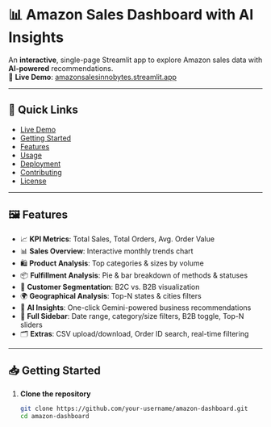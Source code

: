 # 📊 Amazon Sales Dashboard with AI Insights

An **interactive**, single-page Streamlit app to explore Amazon sales data with **AI-powered** recommendations.  
🚀 **Live Demo**: [amazonsalesinnobytes.streamlit.app](https://amazonsalesinnobytes.streamlit.app/)

---

## 🔗 Quick Links

- [Live Demo](https://amazonsalesinnobytes.streamlit.app/)
- [Getting Started](#-getting-started)
- [Features](#️-features)
- [Usage](#️-usage)
- [Deployment](#️-deployment)
- [Contributing](#-contributing)
- [License](#-license)

---

## 🖼️ Features

- 📈 **KPI Metrics**: Total Sales, Total Orders, Avg. Order Value  
- 📊 **Sales Overview**: Interactive monthly trends chart  
- 🛍️ **Product Analysis**: Top categories & sizes by volume  
- 📦 **Fulfillment Analysis**: Pie & bar breakdown of methods & statuses  
- 👥 **Customer Segmentation**: B2C vs. B2B visualization  
- 🌍 **Geographical Analysis**: Top-N states & cities filters  
- 🤖 **AI Insights**: One-click Gemini-powered business recommendations  
- 🧰 **Full Sidebar**: Date range, category/size filters, B2B toggle, Top-N sliders  
- 🗂️ **Extras**: CSV upload/download, Order ID search, real-time filtering  

---

## 📥 Getting Started

1. **Clone the repository**
   ```bash
   git clone https://github.com/your-username/amazon-dashboard.git
   cd amazon-dashboard

